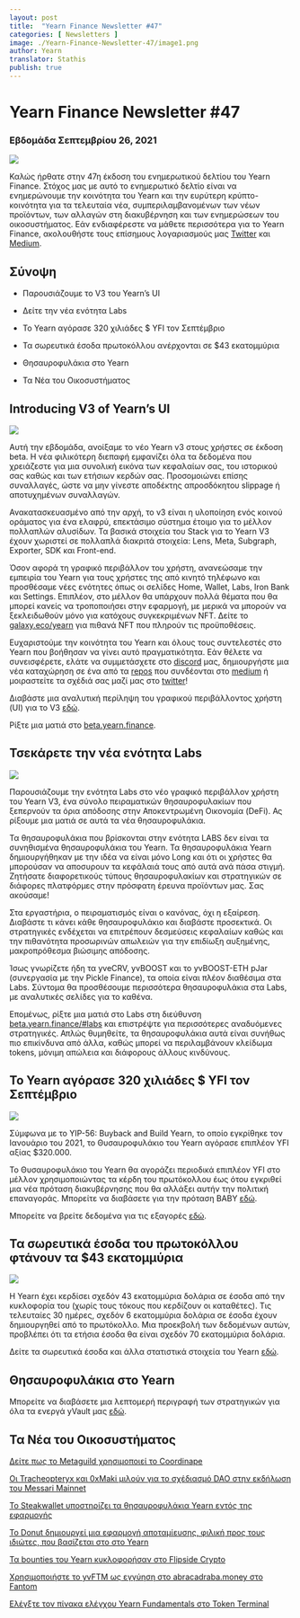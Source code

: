 ```yaml
---
layout: post
title:  "Yearn Finance Newsletter #47"
categories: [ Newsletters ]
image: ./Yearn-Finance-Newsletter-47/image1.png
author: Yearn
translator: Stathis 
publish: true
---
```


# Yearn Finance Newsletter #47

### Εβδομάδα Σεπτεμβρίου 26, 2021

![](image1.png)

Καλώς ήρθατε στην 47η έκδοση του ενημερωτικού δελτίου του Yearn Finance. Στόχος μας με αυτό το ενημερωτικό δελτίο είναι να ενημερώνουμε την κοινότητα του Yearn και την ευρύτερη κρύπτο-κοινότητα  για τα τελευταία νέα, συμπεριλαμβανομένων των νέων προϊόντων, των αλλαγών στη διακυβέρνηση και των ενημερώσεων του οικοσυστήματος. Εάν ενδιαφέρεστε να μάθετε περισσότερα για το Yearn Finance, ακολουθήστε τους επίσημους λογαριασμούς μας [Twitter](https://twitter.com/iearnfinance) και [Medium](https://medium.com/iearn).


## Σύνοψη

- Παρουσιάζουμε το V3 του Yearn’s UI

- Δείτε την νέα ενότητα Labs

- Το Yearn αγόρασε 320 χιλιάδες $ YFI τον Σεπτέμβριο

- Τα σωρευτικά έσοδα πρωτοκόλλου ανέρχονται σε $43 εκατομμύρια

- Θησαυροφυλάκια στο Yearn

- Τα Νέα του Οικοσυστήματος

## Introducing V3 of Yearn’s UI

![](image2.png)

Αυτή την εβδομάδα, ανοίξαμε το νέο Yearn v3 στους χρήστες σε έκδοση beta. Η νέα φιλικότερη διεπαφή εμφανίζει όλα τα δεδομένα που χρειάζεστε για μια συνολική εικόνα των κεφαλαίων σας, του ιστορικού σας καθώς και των ετήσιων κερδών σας. Προσομοιώνει επίσης συναλλαγές, ώστε να μην γίνεστε αποδέκτης απροσδόκητου slippage ή αποτυχημένων συναλλαγών.

Ανακατασκευασμένο από την αρχή, το v3 είναι η υλοποίηση ενός κοινού οράματος για ένα ελαφρύ, επεκτάσιμο σύστημα έτοιμο για το μέλλον πολλαπλών αλυσίδων. Τα βασικά στοιχεία του Stack για το Yearn V3 έχουν χωριστεί σε πολλαπλά διακριτά στοιχεία: Lens, Meta, Subgraph, Exporter, SDK και Front-end.

Όσον αφορά τη γραφικό περιβάλλον του χρήστη, ανανεώσαμε την εμπειρία του Yearn για τους χρήστες της από κινητό τηλέφωνο και προσθέσαμε νέες ενότητες όπως οι σελίδες Home, Wallet, Labs, Iron Bank και Settings. Επιπλέον, στο μέλλον θα υπάρχουν πολλά θέματα που θα μπορεί κανείς να τροποποιήσει στην εφαρμογή, με μερικά να μπορούν να ξεκλειδωθούν μόνο για κατόχους συγκεκριμένων NFT. Δείτε το [galaxy.eco/yearn](https://galaxy.eco/yearn) για πιθανά NFT που πληρούν τις προϋποθέσεις.

Ευχαριστούμε την κοινότητα του Yearn και όλους τους συντελεστές στο Yearn που βοήθησαν να γίνει αυτό πραγματικότητα. Εάν θέλετε να συνεισφέρετε, ελάτε να συμμετάσχετε στο [discord](https://discord.gg/8rF374XkXy) μας, δημιουργήστε μια νέα καταχώρηση σε ένα από τα [repos](https://github.com/yearn) που συνδέονται στο [medium](https://medium.com/iearn/yearn-ui-v3-0-a194355bdb1f) ή μοιραστείτε τα σχέδιά σας μαζί μας στο [twitter](https://twitter.com/iearnfinance)!

Διαβάστε μια αναλυτική περίληψη του γραφικού περιβάλλοντος χρήστη (UI) για το V3 [εδώ](https://medium.com/iearn/yearn-ui-v3-0-a194355bdb1f).

Ρίξτε μια ματιά στο [beta.yearn.finance](https://beta.yearn.finance/).

## Τσεκάρετε την νέα ενότητα Labs
![](image3.png)

Παρουσιάζουμε την ενότητα Labs στο νέο γραφικό περιβάλλον χρήστη του Yearn V3, ένα σύνολο πειραματικών θησαυροφυλακίων που ξεπερνούν τα όρια απόδοσης στην Αποκεντρωμένη Οικονομία (DeFi). Ας ρίξουμε μια ματιά σε αυτά τα νέα θησαυροφυλάκια.

Τα θησαυροφυλάκια που βρίσκονται στην ενότητα LABS δεν είναι τα συνηθισμένα θησαυροφυλάκια του Yearn. Τα θησαυροφυλάκια Yearn δημιουργήθηκαν με την ιδέα να είναι μόνο Long και ότι οι χρήστες θα μπορούσαν να αποσυρουν τα κεφάλαιά τους από αυτά ανά πάσα στιγμή. Ζητήσατε διαφορετικούς τύπους θησαυροφυλακίων και στρατηγικών σε διάφορες πλατφόρμες στην πρόσφατη έρευνα προϊόντων μας. Σας ακούσαμε!

Στα εργαστήρια, ο πειραματισμός είναι ο κανόνας, όχι η εξαίρεση. Διαβάστε τι κάνει κάθε θησαυροφυλάκιο και διαβάστε προσεκτικά. Οι στρατηγικές ενδέχεται να επιτρέπουν δεσμεύσεις κεφαλαίων καθώς και την πιθανότητα προσωρινών απωλειών για την επιδίωξη αυξημένης, μακροπρόθεσμα βιώσιμης απόδοσης.

Ίσως γνωρίζετε ήδη τα yveCRV, yvBOOST και το yvBOOST-ETH pJar (συνεργασία με την Pickle Finance), τα οποία είναι πλέον διαθέσιμα στα Labs. Σύντομα θα προσθέσουμε περισσότερα θησαυροφυλάκια στα Labs, με αναλυτικές σελίδες για το καθένα.

Επομένως, ρίξτε μια ματιά στο Labs στη διεύθυνση [beta.yearn.finance/#labs](https://beta.yearn.finance/#/labs) και επιστρέψτε για περισσότερες αναδυόμενες στρατηγικές. Απλώς θυμηθείτε, τα θησαυροφυλάκια αυτά είναι συνήθως πιο επικίνδυνα από άλλα, καθώς μπορεί να περιλαμβάνουν κλείδωμα tokens, μόνιμη απώλεια και διάφορους άλλους κινδύνους.

## Το Yearn αγόρασε 320 χιλιάδες $ YFI τον Σεπτέμβριο

![](image4.png)

Σύμφωνα με το YIP-56: Buyback and Build Yearn, το οποίο εγκρίθηκε τον Ιανουάριο του 2021, το Θυσαυροφυλάκιο του Yearn αγόρασε επιπλέον YFI αξίας $320.000.

Το Θυσαυροφυλάκιο του Yearn θα αγοράζει περιοδικά επιπλέον YFI στο μέλλον χρησιμοποιώντας τα κέρδη του πρωτόκολλου έως ότου εγκριθεί μια νέα πρόταση διακυβέρνησης που θα αλλάξει αυτήν την πολιτική επαναγοράς. Μπορείτε να διαβάσετε για την πρόταση BABY [εδώ](https://snapshot.org/#/yearn/proposal/Qmb6gBzjvgLMazSrQQGVcjutLNdkVyM2Lh6yckMzdoaHWZ).

Μπορείτε να βρείτε δεδομένα για τις εξαγορές [εδώ](https://www.yfistats.com/financials/YFIBuybacks.html).

## Τα σωρευτικά έσοδα του πρωτοκόλλου φτάνουν τα $43 εκατομμύρια

![](image5.png)

Η Yearn έχει κερδίσει σχεδόν 43 εκατομμύρια δολάρια σε έσοδα από την κυκλοφορία του (χωρίς τους τόκους που κερδίζουν οι καταθέτες). Τις τελευταίες 30 ημέρες, σχεδόν 6 εκατομμύρια δολάρια σε έσοδα έχουν δημιουργηθεί από το πρωτόκολλο. Μια προεκβολή των δεδομένων αυτών, προβλέπει ότι τα ετήσια έσοδα θα είναι σχεδόν 70 εκατομμύρια δολάρια.

Δείτε τα σωρευτικά έσοδα και άλλα στατιστικά στοιχεία του Yearn [εδώ](https://www.yfistats.com/).

## Θησαυροφυλάκια στο Yearn

Μπορείτε να διαβάσετε μια λεπτομερή περιγραφή των στρατηγικών για όλα τα ενεργά yVault μας [εδώ](https://medium.com/yearn-state-of-the-vaults/the-vaults-at-yearn-9237905ffed3).

## Τα Νέα του Οικοσυστήματος
[Δείτε πως το Metaguild χρησιμοποιεί το Coordinape](https://twitter.com/metaguildcom/status/1440368717888557068)

[Οι Tracheopteryx και 0xMaki μιλούν για το σχέδιασμό DAO στην εκδήλωση του Messari Mainnet](https://twitter.com/MessariCrypto/status/1440412651457110020)

[Το Steakwallet υποστηρίζει τα θησαυροφυλάκια Yearn εντός της εφαρμογής](https://twitter.com/steakwallet/status/1440734147194994694)

[Το Donut δημιουργεί μια εφαρμογή αποταμίευσης, φιλική προς τους ιδιώτες, που βασίζεται στο στο Yearn](https://twitter.com/bantg/status/1438680337735987209)

[Τα bounties του Yearn κυκλοφορήσαν στο Flipside Crypto](https://twitter.com/flipsidecrypto/status/1438613782507446273)

[Χρησιμοποιήστε το yvFTM ως εγγύηση στο abracadraba.money στο Fantom](https://twitter.com/MIM_Spell/status/1441912161001820161?s=20)

[Ελέγξτε τον πίνακα ελέγχου Yearn Fundamentals στο Token Terminal](https://twitter.com/iearnfinance/status/1441179921523507200)
